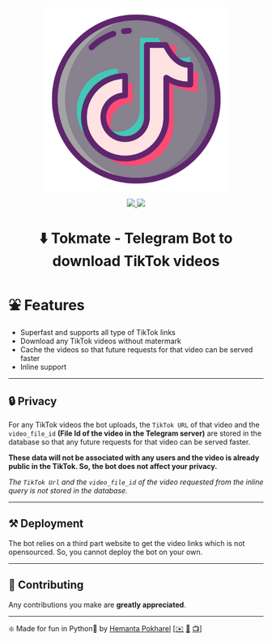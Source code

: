 <p align="center">
<a href="https://iconscout.com/icon/tiktok-4069944"><img src="images/tiktok.png" align="center" height=365 alt="Tok Mate Bot" />
</p>

<p align="center">
<a href="https://t.me/tokmatebot">
<img src='https://img.shields.io/badge/Tok Mate-Active-blue?style=for-the-badge&logo=telegram'>
</a>
<a href="https://t.me/h9youtube">
<img src='https://img.shields.io/badge/Channel-Join-blue?style=for-the-badge&logo=telegram'>
</a>

</P>
<h1 align='center'>⬇️ Tokmate - Telegram Bot to download TikTok videos</h1>


# ⛲ Features

- Superfast and supports all type of TikTok links
- Download any TikTok videos without matermark
- Cache the videos so that future requests for that video can be served faster
- Inline support

---

## 🔒 Privacy

For any TikTok videos the bot uploads, the `TikTok URL` of that video and the `video_file_id` **(File Id of the video in the Telegram server)**  are stored in the database so that any future requests for that video can be served faster. 

**These data will not be associated with any users and the video is already public in the TikTok. So, the bot does not affect your privacy.**

*The `TikTok Url` and the `video_file_id` of the video requested from the inline query is not stored in the database.*

---

## ⚒️ Deployment

The bot relies on a third part website to get the video links which is not opensourced. So, you cannot deploy the bot on your own.

---

## 💚 Contributing

Any contributions you make are **greatly appreciated**.

---
❇️ Made for fun in Python💙 by [Hemanta Pokharel](https://github.com/hemantapkh/) [[✉️](mailto:hemantapkh@yahoo.com) [💬](https://t.me/hemantapkh) [📺](https://youtube.com/h9youtube)]